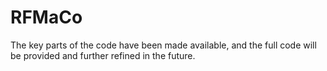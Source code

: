 # RFMaCo
The key parts of the code have been made available, and the full code will be provided and further refined in the future.
